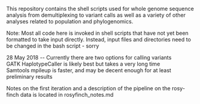 This repository contains the shell scripts used for whole genome sequence analysis from demultiplexing to variant calls as well as a variety of other analyses related to population and phylogenomics. 

Note: Most all code here is invoked in shell scripts that have not yet been formatted to take input directly. Instead, input files and directories need to be changed in the bash script - sorry


28 May 2018 -- Currently there are two options for calling variants \
GATK HaplotypeCaller is likely best but takes a very long time \
Samtools mpileup is faster, and may be decent enough for at least preliminary results

Notes on the first iteration and a description of the pipeline on the rosy-finch data is located in rosyfinch_notes.md
